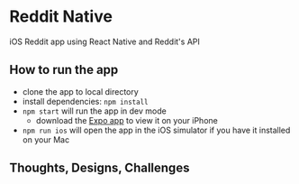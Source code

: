 # Reddit Native

iOS Reddit app using React Native and Reddit's API

## How to run the app

- clone the app to local directory
- install dependencies: `npm install`
- `npm start` will run the app in dev mode 
  - download the [Expo app](https://expo.io) to view it on your iPhone
- `npm run ios` will open the app in the iOS simulator if you have it installed on your Mac

## Thoughts, Designs, Challenges